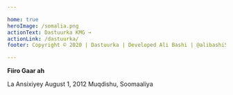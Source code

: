 ```yaml
---

home: true
heroImage: /somalia.png
actionText: Dastuurka KMG →
actionLink: /dastuurka/
footer: Copyright © 2020 | Dastuurka | Developed Ali Bashi | @alibashi5

---
```



<div class="tip custom-block"><p class="custom-block-title"></p><strong>Fiiro Gaar ah</strong><p>La Ansixiyey August 1, 2012 Muqdishu, Soomaaliya</p></div>


